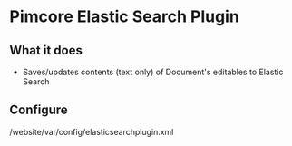 Pimcore Elastic Search Plugin
=============================

## What it does ##

* Saves/updates contents (text only) of Document's editables to Elastic Search
 
## Configure ##

/website/var/config/elasticsearchplugin.xml